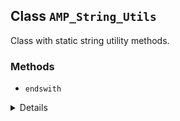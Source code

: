 ## Class `AMP_String_Utils`

Class with static string utility methods.

### Methods
* `endswith`

<details>

```php
static public endswith( $haystack, $needle )
```

Checks whether a given string ends in the given substring.


</details>
